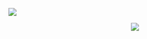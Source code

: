 ![](https://komarev.com/ghpvc/?username=felix1251&label=Profile%20views&color=0e75b6&style=flat)
<div align="center">
    <a href="https://github.com/vn7n24fzkq/github-profile-summary-cards">
        <img src="https://github-profile-summary-cards.vercel.app/api/cards/repos-per-language?username=felix1251&theme=github" />
    </a>
</div>


